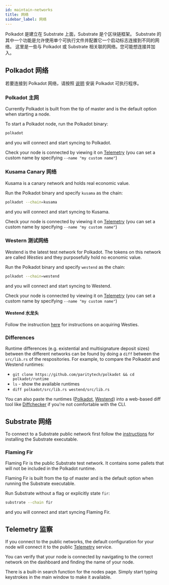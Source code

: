 ```yaml
---
id: maintain-networks
title: 网络
sidebar_label: 网络
---
```


Polkadot 是建立在 Substrate 上面，Substrate 是个区块链框架。 Substrate 的其中一个功能是允许使用单个可执行文件并配置它一个启动标志连接到不同的网络。 这里是一些与 Polkadot 或 Substrate 相关联的网络。您可能想连接并加入。

## Polkadot 网络

若要连接到 Polkadot 网络，请按照 [说明](maintain-sync) 安装 Polkadot 可执行程序。

### Polkadot 主网

Currently Polkadot is built from the tip of master and is the default option when starting a node.

To start a Polkadot node, run the Polkadot binary:

```bash
polkadot
```

and you will connect and start syncing to Polkadot.

Check your node is connected by viewing it on [Telemetry](https://telemetry.polkadot.io/#/Polkadot%20CC3) (you can set a custom name by specifying `--name "my custom name"`)

### Kusama Canary 网络

Kusama is a canary network and holds real economic value.

Run the Polkadot binary and specify `kusama` as the chain:

```bash
polkadot --chain=kusama
```

and you will connect and start syncing to Kusama.

Check your node is connected by viewing it on [Telemetry](https://telemetry.polkadot.io/#/Kusama%20CC3) (you can set a custom name by specifying `--name "my custom name"`)

### Western 测试网络

Westend is the latest test network for Polkadot. The tokens on this network are called _Westies_ and they purposefully hold no economic value.

Run the Polkadot binary and specify `westend` as the chain:

```bash
polkadot --chain=westend
```

and you will connect and start syncing to Westend.

Check your node is connected by viewing it on [Telemetry](https://telemetry.polkadot.io/#list/Westend) (you can set a custom name by specifying `--name "my custom name"`)

#### Westend 水龙头

Follow the instruction [here](learn-DOT#getting-westies) for instructions on acquiring Westies.

### Differences

Runtime differences (e.g. existential and multisignature deposit sizes) between the different networks can be found by doing a `diff` between the `src/lib.rs` of the respositories. For example, to compare the Polkadot and Westend runtimes:

- `git clone https://github.com/paritytech/polkadot && cd polkadot/runtime`
- `ls` - show the available runtimes
- `diff polkadot/src/lib.rs westend/src/lib.rs`

You can also paste the runtimes ([Polkadot](https://github.com/paritytech/polkadot/blob/master/runtime/polkadot/src/lib.rs), [Westend](https://github.com/paritytech/polkadot/blob/master/runtime/westend/src/lib.rs)) into a web-based diff tool like [Diffchecker](https://www.diffchecker.com/) if you're not comfortable with the CLI.

## Substrate 网络

To connect to a Substrate public network first follow the [instructions](https://substrate.dev/docs/en/knowledgebase/getting-started) for installing the Substrate executable.

### Flaming Fir

Flaming Fir is the public Substrate test network. It contains some pallets that will not be included in the Polkadot runtime.

Flaming Fir is built from the tip of master and is the default option when running the Substrate executable.

Run Substrate without a flag or explicitly state `fir`:

```bash
substrate --chain fir
```

and you will connect and start syncing Flaming Fir.

## Telemetry 监察

If you connect to the public networks, the default configuration for your node will connect it to the public [Telemetry](https://telemetry.polkadot.io/) service.

You can verify that your node is connected by navigating to the correct network on the dashboard and finding the name of your node.

There is a built-in search function for the nodes page. Simply start typing keystrokes in the main window to make it available.
